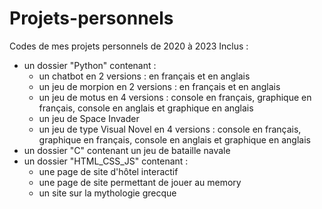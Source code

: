 # Projets-personnels
Codes de mes projets personnels de 2020 à 2023
Inclus :
  - un dossier "Python" contenant :
      - un chatbot en 2 versions : en français et en anglais
      - un jeu de morpion en 2 versions : en français et en anglais
      - un jeu de motus en 4 versions : console en français, graphique en français, console en anglais et graphique en anglais
      - un jeu de Space Invader
      - un jeu de type Visual Novel en 4 versions : console en français, graphique en français, console en anglais et graphique en anglais
  - un dossier "C" contenant un jeu de bataille navale
  - un dossier "HTML_CSS_JS" contenant :
      - une page de site d'hôtel interactif
      - une page de site permettant de jouer au memory
      - un site sur la mythologie grecque
